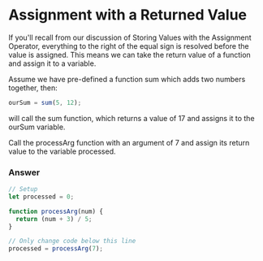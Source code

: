 # Assignment with a Returned Value

If you'll recall from our discussion of Storing Values with the Assignment Operator, everything to the right of the equal sign is resolved before the value is assigned. This means we can take the return value of a function and assign it to a variable.

Assume we have pre-defined a function sum which adds two numbers together, then:

```js
ourSum = sum(5, 12);
```

will call the sum function, which returns a value of 17 and assigns it to the ourSum variable.

Call the processArg function with an argument of 7 and assign its return value to the variable processed.


### Answer

```js
// Setup
let processed = 0;

function processArg(num) {
  return (num + 3) / 5;
}

// Only change code below this line
processed = processArg(7);
```
